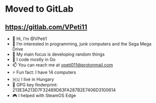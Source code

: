 # Moved to GitLab
## https://gitlab.com/VPeti11

- 👋 Hi, I’m @VPeti1
- 💾 I’m interested in programming, junk computers and the Sega Mega Drive
- 👀 My main focus is developing random things
- 🤔 I code mostly in Go
- 📫 You can reach me at vpeti011@protonmail.com
- ⚡ Fun fact: I have 14 computers
- 🇭🇺 I live in Hungary
- 🔑 GPG key finderprint: 213E3A213D7F32489D63FA287B2E7406D3100614
- 🎮 I helped with SteamOS Edge
<!---
VPeti1/VPeti1 is a ✨ special ✨ repository because its `README.md` (this file) appears on your GitHub profile.
You can click the Preview link to take a look at your changes.
--->
